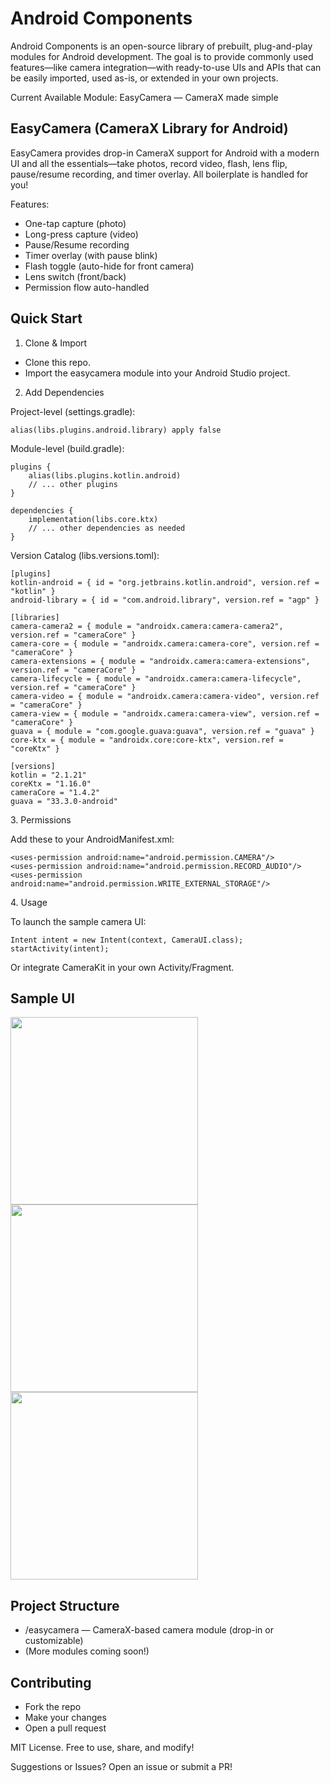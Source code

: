# Android Components

Android Components is an open-source library of prebuilt, plug-and-play modules for Android development. The goal is to provide commonly used features—like camera integration—with ready-to-use UIs and APIs that can be easily imported, used as-is, or extended in your own projects.

Current Available Module:
EasyCamera — CameraX made simple

## EasyCamera (CameraX Library for Android)

EasyCamera provides drop-in CameraX support for Android with a modern UI and all the essentials—take photos, record video, flash, lens flip, pause/resume recording, and timer overlay. All boilerplate is handled for you!

Features:

* One-tap capture (photo)
* Long-press capture (video)
* Pause/Resume recording
* Timer overlay (with pause blink)
* Flash toggle (auto-hide for front camera)
* Lens switch (front/back)
* Permission flow auto-handled

## Quick Start

1. Clone & Import

* Clone this repo.
* Import the easycamera module into your Android Studio project.

2. Add Dependencies

Project-level (settings.gradle):

```
alias(libs.plugins.android.library) apply false
```

Module-level (build.gradle):

```
plugins {
    alias(libs.plugins.kotlin.android)
    // ... other plugins
}

dependencies {
    implementation(libs.core.ktx)
    // ... other dependencies as needed
}
```

Version Catalog (libs.versions.toml):

```
[plugins]
kotlin-android = { id = "org.jetbrains.kotlin.android", version.ref = "kotlin" }
android-library = { id = "com.android.library", version.ref = "agp" }

[libraries]
camera-camera2 = { module = "androidx.camera:camera-camera2", version.ref = "cameraCore" }
camera-core = { module = "androidx.camera:camera-core", version.ref = "cameraCore" }
camera-extensions = { module = "androidx.camera:camera-extensions", version.ref = "cameraCore" }
camera-lifecycle = { module = "androidx.camera:camera-lifecycle", version.ref = "cameraCore" }
camera-video = { module = "androidx.camera:camera-video", version.ref = "cameraCore" }
camera-view = { module = "androidx.camera:camera-view", version.ref = "cameraCore" }
guava = { module = "com.google.guava:guava", version.ref = "guava" }
core-ktx = { module = "androidx.core:core-ktx", version.ref = "coreKtx" }

[versions]
kotlin = "2.1.21"
coreKtx = "1.16.0"
cameraCore = "1.4.2"
guava = "33.3.0-android"
```

3\. Permissions

Add these to your AndroidManifest.xml:

```
<uses-permission android:name="android.permission.CAMERA"/>
<uses-permission android:name="android.permission.RECORD_AUDIO"/>
<uses-permission android:name="android.permission.WRITE_EXTERNAL_STORAGE"/>
```

4\. Usage

To launch the sample camera UI:

```
Intent intent = new Intent(context, CameraUI.class);
startActivity(intent);
```

Or integrate CameraKit in your own Activity/Fragment.

## Sample UI


<img src="screenshots/camera_1.png" width="300"/>
<img src="screenshots/camera_2.png" width="300"/>
<img src="screenshots/camera_3.png" width="300"/>

## Project Structure

* /easycamera — CameraX-based camera module (drop-in or customizable)
* (More modules coming soon!)

## Contributing

* Fork the repo
* Make your changes
* Open a pull request

MIT License. Free to use, share, and modify!

Suggestions or Issues? Open an issue or submit a PR!
